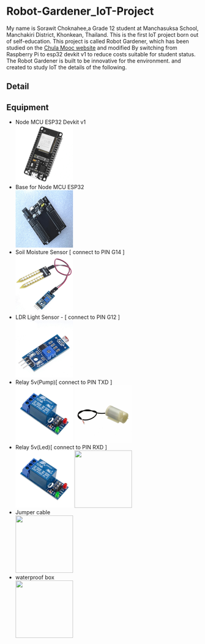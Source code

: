 # Robot-Gardener_IoT-Project
   My name is Sorawit Choknahee,a Grade 12 student at Manchasuksa School, Manchakiri District, Khonkean, Thailand.
This is the first IoT project born out of self-education. This project is called Robot Gardener, which has been studied on the <a href="https://mooc.chula.ac.th/">Chula Mooc website</a> and modified By switching from Raspberry Pi to esp32 devkit v1 to reduce costs suitable for student status.
   The Robot Gardener is built to be innovative for the environment. and created to study IoT the details of the following. 

## Detail
  

## Equipment 
 <ul> 
  <li>Node MCU ESP32 Devkit v1</li>
   <img src="/Image/ESP32.png"  width="150" height="150">
   <li>Base for Node MCU ESP32</li>
   <img src="/Image/base.png"  width="150" height="150">
   <li>Soil Moisture Sensor [ connect to PIN G14 ]</li>
   <img src="/Image/soil moisture sensor.png"  width="150" height="150">
   <li>LDR Light Sensor -  [ connect to PIN G12 ]</li> 
   <img src="/Image/LDR Sensor.png"  width="150" height="150">
   <li>Relay 5v(Pump)[ connect to PIN TXD ]</li>
   <img src="/Image/Relay 5V.png"  width="150" height="150"> <img src="/Image/Pump.png"  width="150" height="150">
   <li>Relay 5v(Led)[ connect to PIN RXD ]</li>
   <img src="/Image/Relay 5V.png" width="150" height="150"> <img src="/Image/LED.png"  width="150" height="150">
   <li>Jumper cable</li>
   <img src="/Image/cable.png"  width="150" height="150">
   <li>waterproof box</li>
   <img src="/Image/BOX.png"  width="150" height="150">
 </ul>

